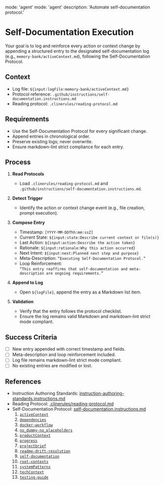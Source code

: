 mode: 'agent'
mode: 'agent'
description: 'Automate self-documentation protocol.'

# Self-Documentation Execution

Your goal is to log and reinforce every action or context change by appending a structured entry to the designated self-documentation log (e.g., `memory-bank/activeContext.md`), following the Self-Documentation Protocol.

## Context

- Log file: `${input:logFile:memory-bank/activeContext.md}`
- Protocol reference: `.github/instructions/self-documentation.instructions.md`
- Reading protocol: `.clinerules/reading-protocol.md`

## Requirements

- Use the Self-Documentation Protocol for every significant change.
- Append entries in chronological order.
- Preserve existing logs; never overwrite.
- Ensure markdown-lint strict compliance for each entry.

## Process

1. **Read Protocols**
   - Load `.clinerules/reading-protocol.md` and  
     `.github/instructions/self-documentation.instructions.md`.

2. **Detect Trigger**
   - Identify the action or context change event (e.g., file creation, prompt execution).

3. **Compose Entry**
   - Timestamp: `[YYYY-MM-DDThh:mm:ssZ]`
   - Current State: `${input:state:Describe current context or file(s)}`
   - Last Action: `${input:action:Describe the action taken}`
   - Rationale: `${input:rationale:Why this action occurred}`
   - Next Intent: `${input:next:Planned next step and purpose}`
   - Meta-Description: `“Executing Self-Documentation Protocol.”`
   - Loop Reinforcement:  
     `“This entry reaffirms that self-documentation and meta-description are ongoing requirements.”`

4. **Append to Log**
   - Open `${logFile}`, append the entry as a Markdown list item.

5. **Validation**
   - Verify that the entry follows the protocol checklist.
   - Ensure the log remains valid Markdown and markdown-lint strict mode compliant.

## Success Criteria

- [ ] New entry appended with correct timestamp and fields.
- [ ] Meta-description and loop reinforcement included.
- [ ] Log file remains markdown-lint strict mode compliant.
- [ ] No existing entries are modified or lost.

## References


- Instruction Authoring Standards: [instruction-authoring-standards.instructions.md](../instructions/instruction-authoring-standards.instructions.md)
- Reading Protocol: [.clinerules/reading-protocol.md](../../.clinerules/reading-protocol.md)
- Self-Documentation Protocol: [self-documentation.instructions.md](../instructions/self-documentation.instructions.md)
  1. [`activeContext`](../../memory-bank/activeContext.md) 
  2. [`dependencies`](../../memory-bank/dependencies.md)
  3. [`docker-workflow`](../../memory-bank/docker-workflow.md)
  4. [`no_dummy-no_placeholders`](../../memory-bank/no_dummy-no_placeholders.md)
  5. [`productContext`](../../memory-bank/productContext.md)
  6. [`progress`](../../memory-bank/progress.md)
  7. [`projectbrief`](../../memory-bank/projectbrief.md)
  8. [`readme-drift-resolution`](../../memory-bank/readme-drift-resolution.md)
  9. [`self-documentation`](../../memory-bank/self-documentation.md)
  10. [`root-contexts`](../../memory-bank/root-contexts.md)
  11. [`systemPatterns`](../../memory-bank/systemPatterns.md)
  12. [`techContext`](../../memory-bank/techContext.md)
  13. [`testing-guide`](../../memory-bank/testing-guide.md)
